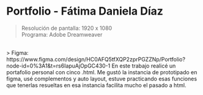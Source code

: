 # Portfolio - Fátima Daniela Díaz
> Resolución de pantalla: 1920 x 1080
> <br/>
> Programa: Adobe Dreamweaver
<br/>
> Figma: https://www.figma.com/design/HC0AFQ5tfXQP2zprPGZZNp/Portfolio?node-id=0%3A1&t=rs6IapuAjOpGC430-1
En este trabajo realicé un portafolio personal con cinco .html. Me gustó la instancia de prototipado en figma, usé complementos y auto layout, estuve practicando esas funciones que tenerlas resueltas en esa instancia facilita mucho el pasado a html.
